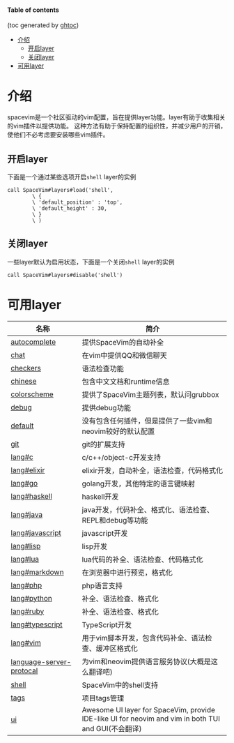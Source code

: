 #### Table of contents
(toc generated by [ghtoc](https://github.com/sk1418/ghtoc))
- [介绍](#介绍)
    - [开启layer](#开启layer)
    - [关闭layer](#关闭layer)
- [可用layer](#可用layer)

# 介绍
spacevim是一个社区驱动的vim配置，旨在提供layer功能。layer有助于收集相关的vim插件以提供功能。
这种方法有助于保持配置的组织性，并减少用户的开销，使他们不必考虑要安装哪些vim插件。
## 开启layer
下面是一个通过某些选项开启`shell` layer的实例
```vim
call SpaceVim#layers#load('shell',
        \ {
        \ 'default_position' : 'top',
        \ 'default_height' : 30,
        \ }
        \ )
```
## 关闭layer
一些layer默认为启用状态，下面是一个关闭`shell` layer的实例
```vim
call SpaceVim#layers#disable('shell')
```
# 可用layer
|名称|简介|
|-|-|
|[autocomplete](layers/autocomplete.md)|提供SpaceVim的自动补全|
|[chat](layers/chat.md)|在vim中提供QQ和微信聊天|
|[checkers](layers/checkers.md)|语法检查功能|
|[chinese](layers/chinese.md)|包含中文文档和runtime信息|
|[colorscheme](layers/colorscheme.md)|提供了SpaceVim主题列表，默认问grubbox|
|[debug](layer/debug.md)|提供debug功能|
|[default](layer/default.md)|没有包含任何插件，但是提供了一些vim和neovim较好的默认配置|
|[git](layers/git.md)|git的扩展支持|
|[lang#c](layers/lang/c.md)|c/c++/object-c开发支持|
|[lang#elixir](layers/lang/elixir.md)|elixir开发，自动补全，语法检查，代码格式化|
|[lang#go](layers/lang/go.md)|golang开发，其他特定的语言键映射|
|[lang#haskell](layers/lang/haskell.md)|haskell开发|
|[lang#java](layers/lang/java.md)|java开发，代码补全、格式化、语法检查、REPL和debug等功能|
|[lang#javascript](layers/lang/javascript.md)|javascript开发|
|[lang#lisp](layers/lang/lisp.md)|lisp开发|
|[lang#lua](layers/lang/lua.md)|lua代码的补全、语法检查、代码格式化|
|[lang#markdown](layers/lang/markdown.md)|在浏览器中进行预览，格式化|
|[lang#php](layers/lang/php.md)|php语言支持|
|[lang#python](layers/lang/python.md)|补全、语法检查、格式化|
|[lang#ruby](layers/lang/ruby.md)|补全、语法检查、格式化|
|[lang#typescript](layers/lang/typescript.md)|TypeScript开发|
|[lang#vim](layers/lang/vim.md)|用于vim脚本开发，包含代码补全、语法检查、缓冲区格式化|
|[language-server-protocal](layers/language-server-protocal.md)|为vim和neovim提供语言服务协议(大概是这么翻译吧)|
|[shell](layers/shell.md)|SpaceVim中的shell支持|
|[tags](layers/tages.md)|项目tags管理|
|[ui](layers/ui.md)|Awesome UI layer for SpaceVim, provide IDE-like UI for neovim and vim in both TUI and GUI(不会翻译)|





